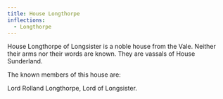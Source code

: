 ```yaml
---
title: House Longthorpe
inflections:
  - Longthorpe
---
```


House Longthorpe of Longsister is a noble house from the Vale. Neither their arms nor their words are known. They are vassals of House Sunderland.

The known members of this house are:

Lord Rolland Longthorpe, Lord of Longsister.


